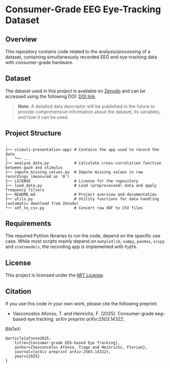 # Consumer-Grade EEG Eye-Tracking Dataset

## Overview
This repository contains code related to the analysis/processing of a dataset, 
containing simultaneously recorded EEG and eye-tracking data with consumer-grade 
hardware.

## Dataset

The dataset used in this project is available on [Zenodo](https://zenodo.org/records/14860668) 
and can be accessed using the following DOI: [DOI link](https://doi.org/10.5281/zenodo.14860668).

> **Note**: A detailed data descriptor will be published in the future to 
> provide comprehensive information about the dataset, its variables, and how it 
> can be used.

## Project Structure

```
.
├── stimuli-presentation-app/ # Contains the app used to record the data
│   └── ...
├── analyse_data.py           # Calculate cross-correlation function between gaze and stimulus
├── impute_missing_values.py  # Impute missing values in raw recordings (measured as '0')
├── LICENSE                   # License for the repository
├── load_data.py              # Load (preprocessed) data and apply frequency filters
├── README.md                 # Project overview and documentation
├── utils.py                  # Utility functions for data handling (automatic download from Zenodo)
└── xdf_to_csv.py             # Convert raw XDF to CSV files
```

## Requirements

The required Python libraries to run the code, depend on the specific use case.
While most scripts mainly depend on `matplotlib`, `numpy`, `pandas`, `scipy` and 
`statsmodels`, the recording app is implemented with `PyQT6`.

## License

This project is licensed under the [MIT License](https://github.com/FlorianHeinrichs/eeg_eye_tracking?tab=MIT-1-ov-file#).

## Citation

If you use this code in your own work, please cite the following preprint:

- Vasconcelos Afonso, T. and Heinrichs, F. (2025). Consumer-grade eeg-based eye tracking. *arXiv preprint arXiv:2503.14322*.

BibTeX:

    @article{afonso2025,
    	title={Consumer-grade EEG-based Eye Tracking},
    	author={Vasconcelos Afonso, Tiago and Heinrichs, Florian},
    	journal={arXiv preprint arXiv:2503.14322},
    	year={2025}
    }

